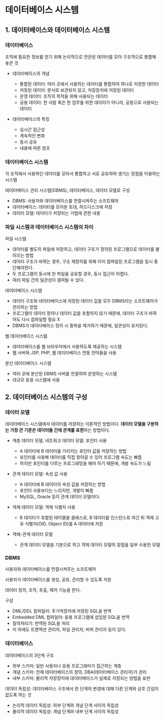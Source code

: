# 데이터베이스 시스템

## 1. 데이터베이스와 데이터베이스 시스템

### 데이터베이스

조직에 필요한 정보를 얻기 위해 논리적으로 연관된 데이터를 모아 구조적으로 통합해 놓은 것

- 데이터베이스의 개념
  
  - 통합된 데이터: 여러 곳에서 사용하는 데이터를 통합하여 하나로 저장한 데이터
  - 저장된 데이터: 문서로 보관되지 않고, 저장장치에 저장된 데이터
  - 운영 데이터: 조직의 목적을 위해 사용되는 데이터
  - 공용 데이터: 한 사람 혹은 한 업무를 위한 데이터가 아니라, 공동으로 사용되는 데이터

- 데이터베이스의 특징
  
  - 실시간 접근성
  - 계속적인 변화
  - 동시 공유
  - 내용에 따른 참조
    
    

### 데이터베이스 시스템

각 조직에서 사용하던 데이터를 모아서 통합하고 서로 공유하여 생기는 장점을 이용하는 시스템

데이터베이스 관리 시스템(DBMS), 데이터베이스, 데이터 모델로 구성

- DBMS: 사용자와 데이터베이스를 연결시켜주는 소프트웨어
- 데이터베이스: 데이터를 모아둔 토대, 하드디스크에 저장
- 데이터 모델: 데이터가 저장되는 기법에 관한 내용
  
  

### 파일 시스템과 데이터베이스 시스템의 차이

파일 시스템

- 데이터를 별도의 파일에 저장하고, 데이터 구조가 정의된 프로그램으로 데이터를 불러오는 방법
- 데이터 구조가 바뀌는 경우, 구조 재정의를 위해 이미 컴파일된 프로그램을 일시 중단해야한다.
- 두 프로그램이 동시에 한 파일을 공유할 경우, 동시 접근이 어렵다.
- 여러 파일 간의 일관성이 결여될 수 있다.
  
  

데이터베이스 시스템

- 데이터 구조와 데이터베이스에 저장된 데이터 값을 모두 DBMS라는 소프트웨어가 관리하는 방법
- 프로그램이 데이터 정의나 데이터 값을 포함하지 않기 때문에, 데이터 구조가 바뀌어도 다시 컴파일할 필요 X
- DBMS가 데이터베이스 정의 시 중복을 제거하기 때문에, 일관성이 유지된다.
  
  

웹 데이터베이스 시스템

- 데이터베이스를 웹 브라우저에서 사용하도록 제공하는 시스템
- 웹 서버와 JSP, PHP, 웹 데이터베이스 연동 언어들을 사용
  
  

분산 데이터베이스 시스템

- 여러 곳에 분산된 DBMS 서버를 연결하여 운영하는 시스템
- 대규모 응용 시스템에 사용
  
  

## 2. 데이터베이스 시스템의 구성

### 데이터 모델

데이터베이스 시스템에서 데이터를 저장하는 이론적인 방법이다. **데이터 모델을 구분하는 가장 큰 기준은 데이터들 간에 관계를 표현**하는 방법이다. 

- 계층 데이터 모델, 네트워크 데이터 모델: 포인터 사용
  
  - A 데이터에 B 데이터를 가리키는 포인터 값을 저장하는 방법
  - 포인터를 사용해 데이터를 직접 찾아갈 수 있어 프로그램 속도는 빠름
  - 하지만 포인터를 다루는 프로그래밍을 해야 하기 때문에, 개발 속도가 느림

- 관계 데이터 모델: 속성 값 사용
  
  - A 데이터에 B 데이터의 속성 값을 저장하는 방법
  - 포인터 사용보다는 느리지만, 개발이 빠름
  - MySQL, Oracle 등이 관계 데이터 모델이다.

- 객체 데이터 모델: 객체 식별자 사용
  
  - B 데이터가 포함된 테이블을 클래스로, B 데이터를 인스턴스로 여긴 뒤 객체 고유 식별자(OID, Object ID)를 A 데이터에 저장

- 객체-관계 데이터 모델
  
  - 관계 데이터 모델을 기본으로 하고 객체 데이터 모델의 장점을 일부 수용한 모델
    
    

### DBMS

사용자와 데이터베이스를 연결시켜주는 소프트웨어

사용자가 데이터베이스를 생성, 공유, 관리할 수 있도록 지원

데이터 정의, 조작, 추출, 제어 기능을 한다.

구성

- DML/DDL 컴파일러: 주기억장치에 저장된 SQL을 번역
- Embedded DML 컴파일러: 응용 프로그램에 삽입된 SQL을 번역
- 질의처리기: 번역된 SQL을 처리
- 이 외에도 트랜잭션 관리자, 파일 관리자, 버퍼 관리자 등이 있다.
  
  

### 데이터베이스

데이터베이스의 3단계 구조

- 외부 스키마: 일반 사용자나 응용 프로그래머가 접근하는 계층
- 개념 스키마: 전체 데이터베이스의 정의, DBA(데이터베이스 관리자)가 관리
- 내부 스키마: 물리적 저장장치에 데이터베이스가 실제로 저장되는 방법을 표현

데이터 독립성: 데이터베이스 구조에서 한 단계의 변경에 대해 다른 단계와 상호 간섭이 없도록 하는 것

- 논리적 데이터 독립성: 외부 단계와 개념 단계 사이의 독립성
- 물리적 데이터 독립성: 개념 단계와 내부 단계 사이의 독립성